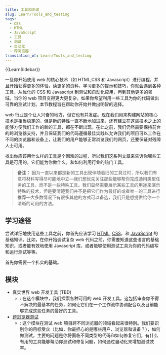 ```yaml
---
title: 工具和测试
slug: Learn/Tools_and_testing
tags:
  - CSS
  - HTML
  - JavaScript
  - 工具
  - 测试
  - 自动化
  - 跨浏览器
translation_of: Learn/Tools_and_testing
---
```

{{LearnSidebar}}

一旦你开始使用 web 的核心技术（如 HTML,CSS 和 Javascript）进行编程，并且开始获得更多的体验，读更多的资料，学习更多的提示和技巧，你就会遇到各种工具，从优化的 CSS 和 Javascript 到测试和自动化应用，再到其他更多的领域。当你的 web 项目变得更大更复杂，如果你希望利用一些工具为你的代码做出可靠的测试计划。本节教程旨在帮助你开始并做出明智的选择。

web 行业是个让人兴奋的地方，但它也有并发症。现在我们用来构建网站的核心技术是相当稳定的，但是新的特性一直不断地加进来，还有建立在这些技术之上的能够方便我们工作的新的工具，都在不断出现。在此之前，我们仍然需要保持前台的跨浏览器支持，并且保证我们的代码遵循最佳实践以允许我们的项目可以工作在不同的浏览器和设备上，让我们的用户能够正常浏览我们的网页，还要保证对残障人士可用。

找出你应该用什么样的工具是个困难的过程，所以我们这系列文章来告诉你哪些工具是可用的，它们能为你做什么，和如何利用行业的热门工具。

> **备注：** 因为一直以来都是新的工具出现伴随着旧的工具过时，所以我们有意将材料写得尽可能地中立—我们想优先关注那些能够帮你完成通用类型任务的工具，而不是一些特殊工具。我们显然需要展示某些工具的用途来演示特殊的技术，但是要清楚我们并不是把它们作为最好的或者唯一的工具进行推荐—大多数情况下有很多其他的方式可以备选，我们只是想提供给你一个清晰的可用的方法。

## 学习途径

尝试详细地使用这些工具之前，你首先应该学习 [HTML](/en-US/docs/Learn/HTML), [CSS](/en-US/docs/Learn/CSS)，和 [JavaScript](/en-US/docs/Learn/JavaScript) 的基础知识。比如，在你开始调试复杂 web 代码之前，你需要知道这些语言的基础知识，或者能有效地使用 Javascript 库，或者能够使用测试工具为你的代码编写和运行测试等等。

首先你需要一个扎实的基础。

## 模块

- 真实世界 web 开发工具 (TBD)
  - : 在这个模块中，我们探索各种可用的 web 开发工具。这包括审查你不得不解决的最基本的任务，如何让它们在一个工作流中协调配合以及目前能够完成这些任务的最好的工具。
- [跨浏览器测试](/zh-CN/docs/Learn/Tools_and_testing/Cross_browser_testing)
  - : 这个模块在测试 web 项目跨不同浏览器的领域看起来很特别。我们要识别你的目标受众（比如，你最担心的是哪些用户、浏览器和设备？），如何做测试，主要的问题是你将面临不同类型的代码和如何修复它们，有什么有用的工具能够帮助你测试和修复问题，如何通过自动化来增加测试效率。
